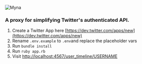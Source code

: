 ![Myna](http://i.imgur.com/ck9R5DF.png)

### A proxy for simplifying Twitter's authenticated API.

1. Create a Twitter App here [https://dev.twitter.com/apps/new](https://dev.twitter.com/apps/new)
2. Rename `.env.example` to `.env`and replace the placeholder vars
3. Run `bundle install`
4. Run `ruby app.rb`
5. Visit [http://localhost:4567/user_timeline/USERNAME](http://localhost:4567/user_timeline/USERNAME)
